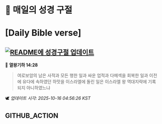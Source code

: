 # 🙏 매일의 성경 구절
# [Daily Bible verse]
## [![README에 성경구절 업데이트](https://github.com/DONGSUKA/first_test/actions/workflows/update-readme-bible.yml/badge.svg)](https://github.com/DONGSUKA/first_test/actions/workflows/update-readme-bible.yml)
<!-- START_BIBLE_VERSE -->
📖 **열왕기하 14:28**
> 여로보암의 남은 사적과 모든 행한 일과 싸운 업적과 다메섹을 회복한 일과 이전에 유다에 속하였던 하맛을 이스라엘에 돌린 일은 이스라엘 왕 역대지략에 기록되지 아니하였느냐

🕊️ _업데이트 시각: 2025-10-16 04:56:26 KST_
  <!-- END_BIBLE_VERSE -->
## GITHUB_ACTION
